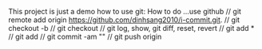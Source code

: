 This project is just a demo how to use git:
How to do ...use github
// git remote add origin https://github.com/dinhsang2010/i-commit.git. <add project out github>
// git checkout -b <new branch>
// git checkout <switch branch>
// git log, show, git diff, reset, revert
// git add *
// git add <file change>
// git commit -am "<new commit>"
// git push origin <branch>
